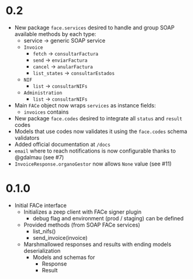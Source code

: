 # 0.2
- New package `face.services` desired to handle and group SOAP available methods by each type:
  - service -> generic SOAP service
  - `Invoice`
    - `fetch` -> `consultarFactura`
    - `send` -> `enviarFactura`
    - `cancel` -> `anularFactura`
    - `list_states` -> `consultarEstados`
  - `NIF`
    - `list` -> `consultarNIFs`
  - `Administration`
    - `list` -> `consultarNIFs`
- Main `FACe` object now wraps `services` as instance fields:
  - `invoices` contains
- New package `face.codes` desired to integrate all `status` and `result` codes
- Models that use codes now validates it using the `face.codes` schema validators
- Added official documentation at `/docs`
- `email` where to reach notifications is now configurable thanks to @gdalmau (see #7)
- `InvoiceResponse.organoGestor` now allows `None` value (see #11)

# 0.1.0
- Initial FACe interface
  - Initializes a zeep client with FACe signer plugin
    - debug flag and environment (prod / staging) can be defined
  - Provided methods (from SOAP FACe services)
    - list_nifs()
    - send_invoice(invoice)
  - Marshmallowed responses and results with ending models deserialization
    - Models and schemas for
      - Response
      - Result
